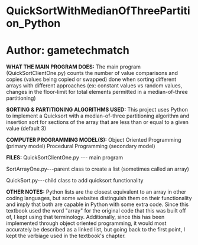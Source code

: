 # QuickSortWithMedianOfThreePartition_Python
# Author: gametechmatch

____________WHAT THE MAIN PROGRAM DOES:____________
The main program (QuickSortClientOne.py) counts the number of value comparisons and copies (values being copied or swapped) done when sorting different arrays
with different approaches (ex: constant values vs random values, changes in the floor-limit for total elements permitted in a median-of-three partitioning)

____________SORTING & PARTITIONING ALGORITHMS USED:____________
This project uses Python to implement a Quicksort with a median-of-three partitioning algorithm and insertion sort for sections of the array
that are less than or equal to a given value (default 3)

____________COMPUTER PROGRAMMING MODEL(S):____________
Object Oriented Programming (primary model)
Procedural Programming (secondary model)

____________FILES:____________
QuickSortClientOne.py --- main program

SortArrayOne.py---parent class to create a list (sometimes called an array)

QuickSort.py---child class to add quicksort functionality



____________OTHER NOTES:____________
Python lists are the closest equivalent to an array in other coding languages, but some websites distinguish them on their functionality and imply that both are capable in Python with some extra code. Since this textbook used the word "array" for the original code that this was built off of, I kept using that terminology. Additionally, since this has been implemented through object oriented programming, it would most accurately be described as a linked list, but going back to the first point, I kept the verbiage used in the textbook's chapter.
